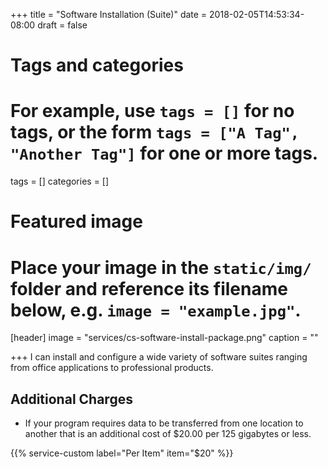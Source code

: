 +++
title = "Software Installation (Suite)"
date = 2018-02-05T14:53:34-08:00
draft = false

# Tags and categories
# For example, use `tags = []` for no tags, or the form `tags = ["A Tag", "Another Tag"]` for one or more tags.
tags = []
categories = []

# Featured image
# Place your image in the `static/img/` folder and reference its filename below, e.g. `image = "example.jpg"`.
[header]
image = "services/cs-software-install-package.png"
caption = ""

+++
I can install and configure a wide variety of software suites ranging from office applications to professional products.<!--more-->

## Additional Charges

<ul>
<li>If your program requires data to be transferred from one location to another that is an additional cost of $20.00 per 125 gigabytes or less.</span></li>
</ul>

{{% service-custom label="Per Item" item="$20" %}}
